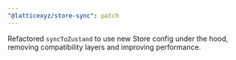 ```yaml
---
"@latticexyz/store-sync": patch
---
```


Refactored `syncToZustand` to use new Store config under the hood, removing compatibility layers and improving performance.
